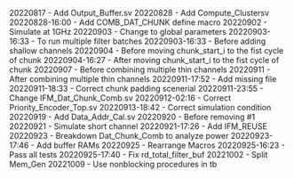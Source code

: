 20220817 - Add Output_Buffer.sv
20220828 - Add Compute_Clustersv
20220828-16:00 - Add COMB_DAT_CHUNK define macro
20220902 - Simulate at 1GHz
20220903 - Change to global parameters
20220903-16:33 - To run multiple filter batches
20220903-16:33 - Before adding shallow channels
20220904 - Before moving chunk_start_i to the fist cycle of chunk
20220904-16:27 - After moving chunk_start_i to the fist cycle of chunk
20220907 - Before combining multiple thin channels
20220911 - After combining multiple thin channels
20220911-17:52 - Add missing file
20220911-18:33 - Correct chunk padding scenerial
20220911-23:55 - Change IFM_Dat_Chunk_Comb.sv
20220912-02:16 - Correct Priority_Encoder_Top.sv
20220913-18:42 - Correct simulation condition
20220919 - Add Data_Addr_Cal.sv
20220920 - Before removing #1
20220921 - Simulate short channel
20220921-17:26 - Add IFM_REUSE
20220923 - Breakdown Dat_Chunk_Comb to analyze power
20220923-17:46 - Add buffer RAMs
20220925 - Rearrange Macros
20220925-16:23 - Pass all tests
20220925-17:40 - Fix rd_total_filter_buf
20221002 - Split Mem_Gen
20221009 - Use nonblocking procedures in tb

